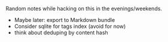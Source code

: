 Random notes while hacking on this in the evenings/weekends.

- Maybe later: export to Markdown bundle
- Consider sqlite for tags index (avoid for now)
- think about deduping by content hash

